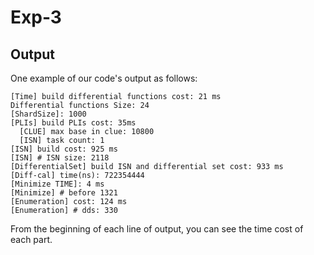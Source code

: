 # Exp-3

## Output

One example of our code's output as follows:
```text
[Time] build differential functions cost: 21 ms
Differential functions Size: 24
[ShardSize]: 1000
[PLIs] build PLIs cost: 35ms
  [CLUE] max base in clue: 10800
  [ISN] task count: 1
[ISN] build cost: 925 ms
[ISN] # ISN size: 2118
[DifferentialSet] build ISN and differential set cost: 933 ms
[Diff-cal] time(ns): 722354444
[Minimize TIME]: 4 ms
[Minimize] # before 1321
[Enumeration] cost: 124 ms
[Enumeration] # dds: 330
```
From the beginning of each line of output, you can see the time cost of each part.